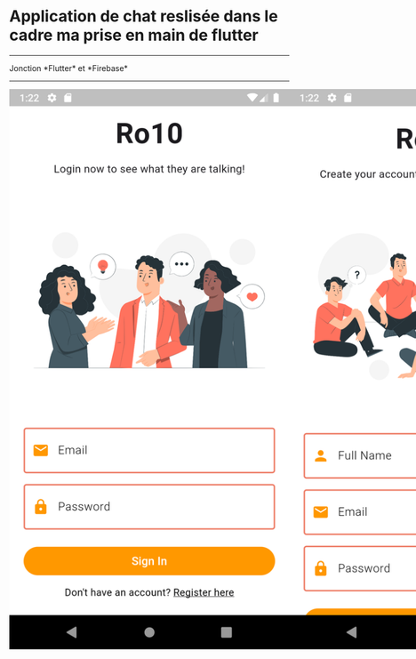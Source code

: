 # Application de chat reslisée dans le cadre ma prise en main de flutter
<hr/>
Jonction *Flutter* et *Firebase*
<hr/>
<div style="display: flex;">
    <img src = './1.png' alt=""/>
    <img src = './2.png' alt=""/>
    <img src = './3.png' alt=""/>
</div>

